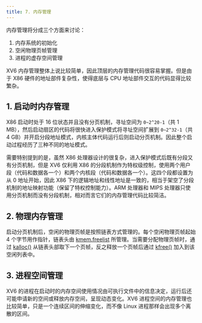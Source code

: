 ```yaml
---
title: 7. 内存管理
---
```


内存管理将分成三个方面来讨论：

1. 内存系统的初始化
2. 空闲物理页帧管理
3. 进程的虚存空间管理

XV6 内存管理整体上说比较简单，因此顶层的内存管理代码很容易掌握。但是由于 X86 硬件的地址部件复杂性，使得底层与 CPU 地址部件交互的代码显得比较繁杂。

## 1. 启动时内存管理

X86 启动时处于 16 位状态并且没有分页机制，寻址空间为 `0~2^20-1`（共 1 MB），然后启动扇区的代码将很快进入保护模式将寻址空间扩展到 `0~2^32-1`（共 4 GB）并开启分段地址模式，内核主体代码运行后则启动分页机制。因此整个启动过程经历了三种不同的地址模式。

需要特别提到的是，虽然 X86 处理器设计的很复杂，进入保护模式后既有分段又有分页机制，但是 XV6 仅利用 X86 的分段机制作为特权级控制，使用两个用户段（代码和数据各一个）和两个内核段（代码和数据各一个）。这四个段都设置为从 0 地址开始，因此 X86 下的逻辑地址和线性地址是一致的，相当于架空了分段机制的地址映射功能（保留了特权控制能力）。ARM 处理器和 MIPS 处理器只使用分页机制而没有分段机制，相对而言它们的内存管理代码比较简洁。

## 2. 物理内存管理

启动分页机制后，空闲的物理页帧是按照链表方式管理的。每个空闲物理页帧起始 4 个字节用作指针，链表头由 [kmem.freelist](https://github.com/professordeng/xv6-expansion/blob/master/kalloc.c#L20) 所管理。当需要分配物理页帧时，通过 [kalloc()](https://github.com/professordeng/xv6-expansion/blob/master/kalloc.c#L79) 从链表头部取下一个页帧，反之释放一个页帧后通过 [kfree()](https://github.com/professordeng/xv6-expansion/blob/master/kalloc.c#L54) 加入到该空闲列表中。

## 3. 进程空间管理

XV6 的进程在启动时的内存空间使用情况由可执行文件中的信息决定，运行后还可能申请新的空间或释放内存空间，呈现动态变化。XV6 进程空间的内存管理也比较简单，只是一个连续区间的伸缩变化，而不像 Linux 进程那样会出现多个离散的区间。

